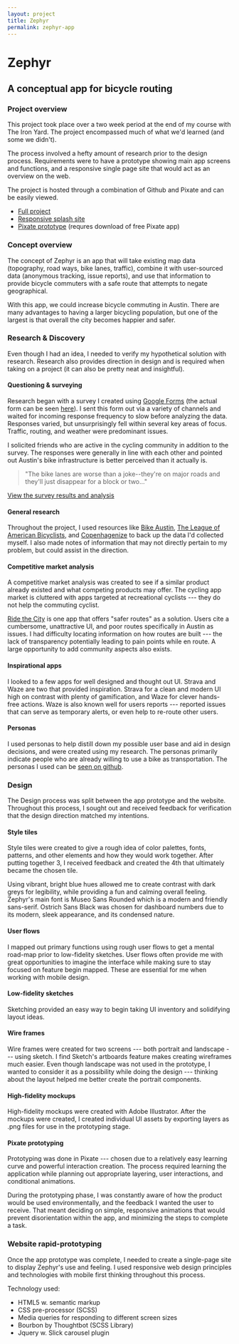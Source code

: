 ```yaml
---
layout: project
title: Zephyr
permalink: zephyr-app
---
```


# Zephyr
## A conceptual app for bicycle routing

### Project overview
This project took place over a two week period at the end of my course with The Iron Yard. The project encompassed much of what we'd learned (and some we didn't).

The process involved a hefty amount of research prior to the design process. Requirements were to have a prototype showing main app screens and functions, and a responsive single page site that would act as an overview on the web.

The project is hosted through a combination of Github and Pixate and can be easily viewed.

- [Full project](https://github.com/ellcorey/zephyr "Zephyr Project on Github")
- [Responsive splash site](http://ellcorey.github.io/zephyr "Zephyr website")
- [Pixate prototype](https://app.pixate.com/pd5cfa667fcce "Zephyr Prototype") (requres download of free Pixate app)

### Concept overview
The concept of Zephyr is an app that will take existing map data (topography, road ways, bike lanes, traffic), combine it with user-sourced data (anonymous tracking, issue reports), and use that information to provide bicycle commuters with a safe route that attempts to negate geographical.

With this app, we could increase bicycle commuting in Austin. There are many advantages to having a larger bicycling population, but one of the largest is that overall the city becomes happier and safer.

### Research & Discovery
Even though I had an idea, I needed to verify my hypothetical solution with research. Research also provides direction in design and is required when taking on a project (it can also be pretty neat and insightful).

#### Questioning & surveying
Research began with a survey I created using [Google Forms](http://www.google.com/forms/ "Google Forms") (the actual form can be seen [here](http://goo.gl/forms/iIKEmh38Yj/ "bicycle commuting form")). I sent this form out via a variety of channels and waited for incoming response frequency to slow before analyzing the data. Responses varied, but unsurprisingly fell within several key areas of focus. Traffic, routing, and weather were predominant issues.

I solicited friends who are active in the cycling community in addition to the survey. The responses were generally in line with each other and pointed out Austin's bike infrastructure is better perceived than it actually is.

>"The bike lanes are worse than a joke--they're on major roads and they'll just disappear for a block or two..."

[View the survey results and analysis](https://github.com/ellcorey/zephyr/blob/master/discovery_research/survey_results.md/ "survey says...")

#### General research
Throughout the project, I used resources like [Bike Austin](www.bikeaustin.org/ "Bike Austin"), [The League of American Bicyclists](http://www.bikeleague.org/ "League of American Bicyclists"), and [Copenhagenize](http://copenhagenize.eu/ "Copenhagenize") to back up the data I'd collected myself. I also made notes of information that may not directly pertain to my problem, but could assist in the direction.

#### Competitive market analysis
A competitive market analysis was created to see if a similar product already existed and what competing products may offer. The cycling app market is cluttered with apps targeted at recreational cyclists --- they do not help the commuting cyclist. 

[Ride the City](http://www.ridethecity.com/ "Ride the City") is one app that offers "safer routes" as a solution. Users cite a cumbersome, unattractive UI, and poor routes specifically in Austin as issues. I had difficulty locating information on how routes are built --- the lack of transparency potentially leading to pain points while en route. A large opportunity to add community aspects also exists.

#### Inspirational apps
I looked to a few apps for well designed and thought out UI. Strava and Waze are two that provided inspiration. Strava for a clean and modern UI high on contrast with plenty of gamification, and Waze for clever hands-free actions. Waze is also known well for users reports --- reported issues that can serve as temporary alerts, or even help to re-route other users.

#### Personas
I used personas to help distill down my possible user base and aid in design decisions, and were created using my research. The personas primarily indicate people who are already willing to use a bike as transportation. The personas I used can be [seen on github](https://github.com/ellcorey/zephyr/blob/master/discovery_research/personas.md "Zephyr Personas").

### Design
The Design process was split between the app prototype and the website. Throughout this process, I sought out and received feedback for verification that the design direction matched my intentions.

#### Style tiles
Style tiles were created to give a rough idea of color palettes, fonts, patterns, and other elements and how they would work together. After putting together 3, I received feedback and created the 4th that ultimately became the chosen tile.

Using vibrant, bright blue hues allowed me to create contrast with dark greys for legibility, while providing a fun and calming overall feeling. Zephyr's main font is Museo Sans Rounded which is a modern and friendly sans-serif. Ostrich Sans Black was chosen for dashboard numbers due to its modern, sleek appearance, and its condensed nature.

#### User flows
I mapped out primary functions using rough user flows to get a mental road-map prior to low-fidelity sketches. User flows often provide me with great opportunities to imagine the interface while making sure to stay focused on feature begin mapped. These are essential for me when working with mobile design.

#### Low-fidelity sketches
Sketching provided an easy way to begin taking UI inventory and solidifying layout ideas.

#### Wire frames
Wire frames were created for two screens --- both portrait and landscape --- using sketch. I find Sketch's artboards feature makes creating wireframes much easier. Even though landscape was not used in the prototype, I wanted to consider it as a possibility while doing the design --- thinking about the layout helped me better create the portrait components.

#### High-fidelity mockups
High-fidelity mockups were created with Adobe Illustrator. After the mockups were created, I created individual UI assets by exporting layers as .png files for use in the prototyping stage.

#### Pixate prototyping
Prototyping was done in Pixate --- chosen due to a relatively easy learning curve and powerful interaction creation. The process required learning the application while planning out appropriate layering, user interactions, and conditional animations.

During the prototyping phase, I was constantly aware of how the product would be used environmentally, and the feedback I wanted the user to receive. That meant deciding on simple, responsive animations that would prevent disorientation within the app, and minimizing the steps to complete a task.

### Website rapid-prototyping
Once the app prototype was complete, I needed to create a single-page site to display Zephyr's use and feeling. I used responsive web design principles and technologies with mobile first thinking throughout this process. 

Technology used:
- HTML5 w. semantic markup
- CSS pre-processor (SCSS)
- Media queries for responding to different screen sizes
- Bourbon by Thoughtbot (SCSS Library)
- Jquery w. Slick carousel plugin

